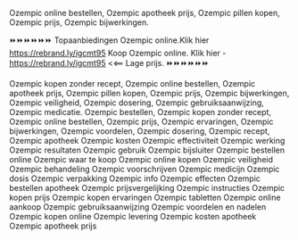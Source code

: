 
Ozempic online bestellen, Ozempic apotheek prijs, Ozempic pillen kopen, Ozempic prijs, Ozempic bijwerkingen.

⏩⏩⏩⏩⏩⏩
Topaanbiedingen Ozempic online.Klik hier  https://rebrand.ly/igcmt95
Koop Ozempic online. Klik hier -  https://rebrand.ly/igcmt95
<<== Lage prijs.
⏩⏩⏩⏩⏩⏩


Ozempic kopen zonder recept,
Ozempic online bestellen,
Ozempic apotheek prijs,
Ozempic pillen kopen,
Ozempic prijs,
Ozempic bijwerkingen,
Ozempic veiligheid,
Ozempic dosering,
Ozempic gebruiksaanwijzing,
Ozempic medicatie. 
Ozempic bestellen,
Ozempic kopen zonder recept,
Ozempic online bestellen,
Ozempic prijs,
Ozempic ervaringen,
Ozempic bijwerkingen,
Ozempic voordelen,
Ozempic dosering,
Ozempic recept,
Ozempic apotheek
Ozempic kosten
Ozempic effectiviteit
Ozempic werking
Ozempic resultaten
Ozempic gebruik
Ozempic bijsluiter
Ozempic bestellen online
Ozempic waar te koop
Ozempic online kopen
Ozempic veiligheid
Ozempic behandeling
Ozempic voorschrijven
Ozempic medicijn
Ozempic dosis
Ozempic verpakking
Ozempic info
Ozempic effecten
Ozempic bestellen apotheek
Ozempic prijsvergelijking
Ozempic instructies
Ozempic kopen prijs
Ozempic kopen ervaringen
Ozempic tabletten
Ozempic online aankoop
Ozempic gebruiksaanwijzing
Ozempic voordelen en nadelen
Ozempic kopen online
Ozempic levering
Ozempic kosten apotheek
Ozempic apotheek prijs
